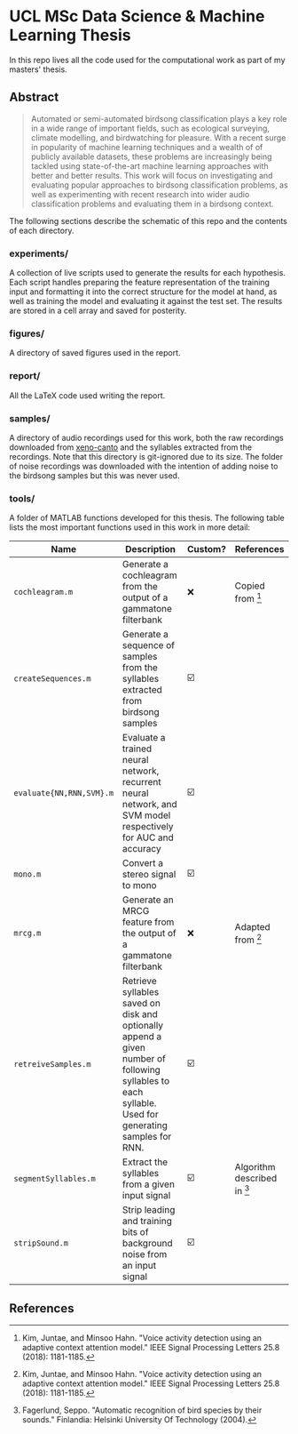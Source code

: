 # UCL MSc Data Science & Machine Learning Thesis

In this repo lives all the code used for the computational work as part of my
masters' thesis.

## Abstract

> Automated or semi-automated birdsong classification plays a key role in a
> wide range of important fields, such as ecological surveying, climate modelling,
> and birdwatching for pleasure. With a recent surge in popularity of machine
> learning techniques and a wealth of of publicly available datasets, these
> problems are increasingly being tackled using state-of-the-art machine learning
> approaches with better and better results. This work will focus on investigating
> and evaluating popular approaches to birdsong classification problems, as well
> as experimenting with recent research into wider audio classification problems
> and evaluating them in a birdsong context.

The following sections describe the schematic of this repo and the contents of
each directory.

### experiments/

A collection of live scripts used to generate the results for each hypothesis.
Each script handles preparing the feature representation of the training input
and formatting it into the correct structure for the model at hand, as well as
training the model and evaluating it against the test set. The results are
stored in a cell array and saved for posterity.

### figures/

A directory of saved figures used in the report.

### report/

All the LaTeX code used writing the report.

### samples/

A directory of audio recordings used for this work, both the raw recordings
downloaded from [xeno-canto](xeno-canto.org) and the syllables extracted from
the recordings. Note that this directory is git-ignored due to its size. The
folder of noise recordings was downloaded with the intention of adding noise to
the birdsong samples but this was never used.

### tools/

A folder of MATLAB functions developed for this thesis. The following table
lists the most important functions used in this work in more detail:

|Name|Description|Custom?|References|
|---|---|---|---|
|`cochleagram.m`|Generate a cochleagram from the output of a gammatone filterbank|❌|Copied from [^fn1]|
|`createSequences.m`|Generate a sequence of samples from the syllables extracted from birdsong samples|☑️||
|`evaluate{NN,RNN,SVM}.m`|Evaluate a trained neural network, recurrent neural network, and SVM model respectively for AUC and accuracy|☑️||
|`mono.m`|Convert a stereo signal to mono|☑️||
|`mrcg.m`|Generate an MRCG feature from the output of a gammatone filterbank|❌|Adapted from [^fn1]|
|`retreiveSamples.m`|Retrieve syllables saved on disk and optionally append a given number of following syllables to each syllable. Used for generating samples for RNN.|☑️||
|`segmentSyllables.m`|Extract the syllables from a given input signal|☑️|Algorithm described in [^fn2]|
|`stripSound.m`|Strip leading and training bits of background noise from an input signal|☑️||

## References

[^fn1]: Kim, Juntae, and Minsoo Hahn. "Voice activity detection using an
  adaptive context attention model." IEEE Signal Processing Letters 25.8 (2018):
  1181-1185.

[^fn2]: Fagerlund, Seppo. "Automatic recognition of bird species by their
  sounds." Finlandia: Helsinki University Of Technology (2004).
